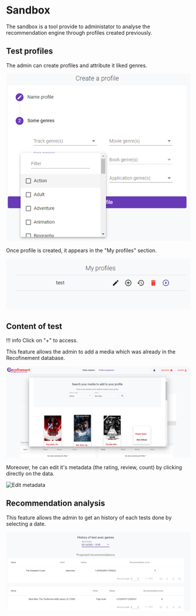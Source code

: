 # Sandbox
 
The sandbox is a tool provide to administator to analyse the recommendation engine through profiles created previously.

## Test profiles

The admin can create profiles and attribute it liked genres.

![Create a profile](../../assets/images/admin_profile_management_4.PNG)

Once profile is created, it appears in the "My profiles" section.

![My profiles](../../assets/images/admin_profile_management_profiles_list.PNG)

## Content of test

!!! info 
    Click on "+" to access. 

This feature allows the admin to add a media which was already in the Recofinement database.

![Add media](../../assets/images/admin_profile_management_add_media.PNG)

Moreover, he can edit it's metadata (the rating, review, count) by clicking directly on the data.

![Edit metadata](../../assets/images/admin_content_of_test.PNG)

## Recommendation analysis

This feature allows the admin to get an history of each tests done by selecting a date.

![Example of test results](../../assets/images/admin_profile_history.PNG)

